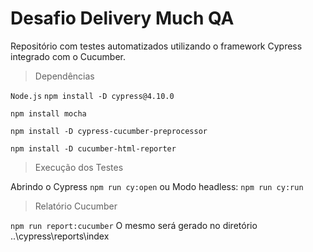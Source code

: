 ﻿# Desafio Delivery Much QA 

Repositório com testes automatizados utilizando o framework Cypress integrado com o Cucumber.

> Dependências

`Node.js`
`npm install -D cypress@4.10.0`  

`npm install mocha`

`npm install -D cypress-cucumber-preprocessor`

`npm install -D cucumber-html-reporter`

> Execução dos Testes

Abrindo o Cypress `npm run cy:open`
ou
Modo headless: `npm run cy:run`


> Relatório Cucumber

`npm run report:cucumber`
O mesmo será gerado no diretório ..\cypress\reports\index


